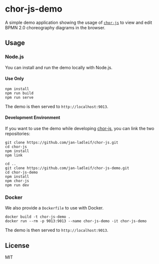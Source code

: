 # chor-js-demo

A simple demo application showing the usage of [`chor-js`](https://github.com/jan-ladleif/chor-js) to view and edit BPMN 2.0 choreography diagrams in the browser.

## Usage

### Node.js

You can install and run the demo locally with Node.js.

#### Use Only

```shell
npm install
npm run build
npm run serve
```

The demo is then served to `http://localhost:9013`.

#### Development Environment

If you want to use the demo while developing [chor-js](https://github.com/jan-ladleif/chor-js), you can link the two repositories:

```shell
git clone https://github.com/jan-ladleif/chor-js.git
cd chor-js
npm install
npm link

cd ..
git clone https://github.com/jan-ladleif/chor-js-demo.git
cd chor-js-demo
npm install
npm chor-js
npm run dev
```

### Docker

We also provide a `Dockerfile` to use with Docker.

```shell
docker build -t chor-js-demo .
docker run --rm -p 9013:9013 --name chor-js-demo -it chor-js-demo
```

The demo is then served to `http://localhost:9013`.

## License

MIT